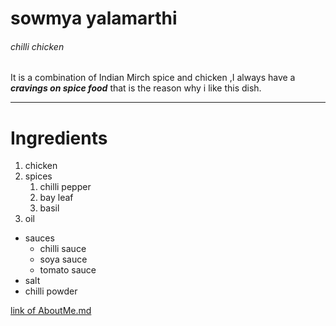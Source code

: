 # sowmya yalamarthi
###### chilli chicken
It is a combination of Indian Mirch spice and chicken ,I always have a ***cravings on spice food*** that is the reason why i like this dish.

***

# Ingredients

1. chicken
2. spices
    1. chilli pepper
    2. bay leaf
    3. basil
3. oil

* sauces
    * chilli sauce
    * soya sauce
    * tomato sauce
* salt
* chilli powder

[link of AboutMe.md](AboutMe.md)
